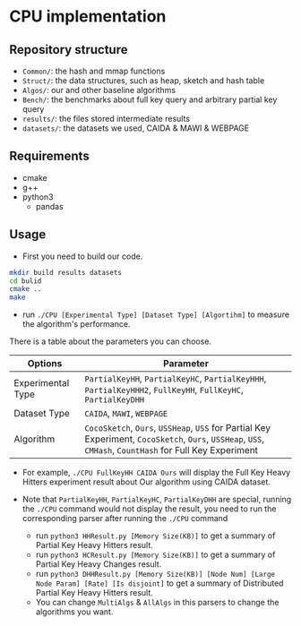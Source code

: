 # CPU implementation
## Repository structure

- `Common/`: the hash and mmap functions
- `Struct/`: the data structures, such as heap, sketch and hash table
- `Algos/`: our and other baseline algorithms
- `Bench/`: the benchmarks about full key query and arbitrary partial key query
- `results/`: the files stored intermediate results
- `datasets/`: the datasets we used, CAIDA & MAWI & WEBPAGE

## Requirements

- cmake
- g++
- python3
    - pandas

## Usage

* First you need to build our code.

```sh
mkdir build results datasets
cd bulid
cmake ..
make
```
* run `./CPU [Experimental Type] [Dataset Type] [Algortihm]` to measure the algorithm's performance.

There is a table about the parameters you can choose.

| Options | Parameter |
| ---    | --- |
| Experimental Type | `PartialKeyHH`, `PartialKeyHC`, `PartialKeyHHH`, `PartialKeyHHH2`, `FullKeyHH`, `FullKeyHC`, `PartialKeyDHH`
| Dataset Type | `CAIDA`, `MAWI`, `WEBPAGE`
| Algorithm | `CocoSketch`, `Ours`, `USSHeap`, `USS` for Partial Key Experiment, `CocoSketch`, `Ours`, `USSHeap`, `USS`, `CMHash`, `CountHash` for Full Key Experiment

* For example, `./CPU FullKeyHH CAIDA Ours` will display the Full Key Heavy Hitters experiment result about Our algorithm using CAIDA dataset.

* Note that `PartialKeyHH`, `PartialKeyHC`, `PartialKeyDHH` are special, running the `./CPU` command would not display the result, you need to run the corresponding parser after running the `./CPU` command

    * run `python3 HHResult.py [Memory Size(KB)]` to get a summary of Partial Key Heavy Hitters result.
    * run `python3 HCResult.py [Memory Size(KB)]` to get a summary of Partial Key Heavy Changes result.
    * run `python3 DHHResult.py [Memory Size(KB)] [Node Num] [Large Node Param] [Rate] [Is disjoint]` to get a summary of Distributed Partial Key Heavy Hitters result.
    * You can change `MultiAlgs` & `AllAlgs` in this parsers to change the algorithms you want. 
